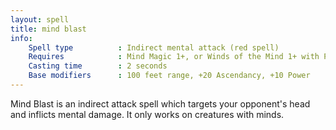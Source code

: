 ```yaml
---
layout: spell
title: mind blast
info:
    Spell type          : Indirect mental attack (red spell)
    Requires            : Mind Magic 1+, or Winds of the Mind 1+ with Psionics
    Casting time        : 2 seconds
    Base modifiers      : 100 feet range, +20 Ascendancy, +10 Power
---
```


Mind Blast is an indirect attack spell which targets your opponent's head and
inflicts mental damage.  It only works on creatures with minds.
